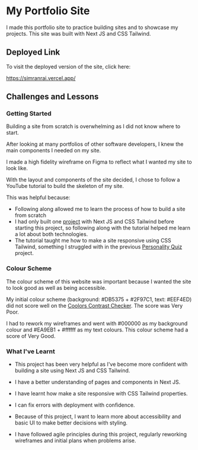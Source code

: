 
# My Portfolio Site

I made this portfolio site to practice building sites and to showcase my projects. This site was built with Next JS and CSS Tailwind.
## Deployed Link

To visit the deployed version of the site, click here:

https://simranrai.vercel.app/


## Challenges and Lessons

### Getting Started
 Building a site from scratch is overwhelming as I did not know where to start. 

 After looking at many portfolios of other software developers, I knew the main components I needed on my site. 

 I made a high fidelity wireframe on Figma to reflect what I wanted my site to look like.
 
 With the layout and components of the site decided, I chose to follow a YouTube tutorial to build the skeleton of my site.

 This was helpful because:
 - Following along allowed me to learn the process of how to build a site from scratch
 - I had only built one [project](https://github.com/srai98i/personality-quiz.git) with Next JS and CSS Tailwind before starting this project, so following along with the tutorial helped me learn a lot about both technologies.
 - The tutorial taught me how to make a site responsive using CSS Tailwind, something I struggled with in the previous [Personality Quiz](https://github.com/srai98i/personality-quiz.git) project.

 ### Colour Scheme

 The colour scheme of this website was important because I wanted the site to look good as well as being accessible. 
 
 My initial colour scheme (background: #DB5375 + #2F97C1, text: #EEF4ED) did not score well on the [Coolors Contrast Checker](https://coolors.co/contrast-checker/). The score was Very Poor.

 I had to rework my wireframes and went with #000000 as my background colour and #EA9EB1 + #ffffff as my text colours. This colour scheme had a score of Very Good.
 
 ### What I've Learnt

 - This project has been very helpful as I've become more confident with building a site using Next JS and CSS Tailwind.

 - I have a better understanding of pages and components in Next JS.

 - I have learnt how make a site responsive with CSS Tailwind properties.

 - I can fix errors with deployment with confidence.

 - Because of this project, I want to learn more about accessibility and basic UI to make better decisions with styling.

 - I have followed agile principles during this project, regularly reworking wireframes and initial plans when problems arise.


 
